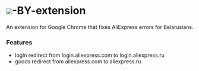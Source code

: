 # <img src="https://st.aliexpress.ru/mixer-storage/homePage/snow-homepage/logo-aliexpress.svg" class="ali-kit_Image__image__1jaqdj SnowCommonHeader_SnowCommonHeader__image__o3vmy" loading="eager" data-spm-anchor-id="a2g2w.home.0.i1.75df5931ao5t3C" style="padding-top:20px;">-BY-extension
An extension for Google Chrome that fixes AliExpress errors for Belarusians.

### Features
- login redirect from login.aliexpress.com to login.aliexpress.ru
- goods redirect from aliexpress.com to aliexpress.ru
